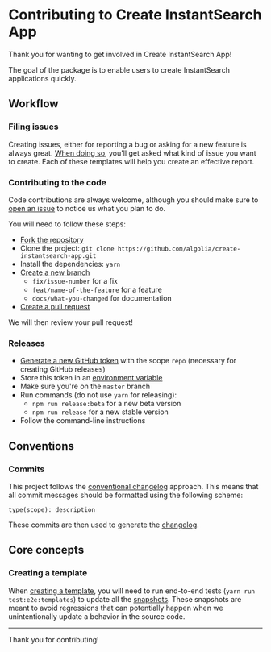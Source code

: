 # Contributing to Create InstantSearch App

Thank you for wanting to get involved in Create InstantSearch App!

The goal of the package is to enable users to create InstantSearch applications quickly.

## Workflow

### Filing issues

Creating issues, either for reporting a bug or asking for a new feature is always great. [When doing so](https://github.com/algolia/create-instantsearch-app/issues/new/choose), you'll get asked what kind of issue you want to create. Each of these templates will help you create an effective report.

### Contributing to the code

Code contributions are always welcome, although you should make sure to [open an issue](https://github.com/algolia/create-instantsearch-app/issues/new/choose) to notice us what you plan to do.

You will need to follow these steps:

- [Fork the repository](https://help.github.com/articles/fork-a-repo/)
- Clone the project: `git clone https://github.com/algolia/create-instantsearch-app.git`
- Install the dependencies: `yarn`
- [Create a new branch](https://help.github.com/articles/creating-and-deleting-branches-within-your-repository/#creating-a-branch)
  - `fix/issue-number` for a fix
  - `feat/name-of-the-feature` for a feature
  - `docs/what-you-changed` for documentation
- [Create a pull request](https://help.github.com/articles/creating-a-pull-request/)

We will then review your pull request!

### Releases

- [Generate a new GitHub token](https://github.com/settings/tokens/new) with the scope `repo` (necessary for creating GitHub releases)
- Store this token in an [environment variable](https://en.wikipedia.org/wiki/Environment_variable)
- Make sure you're on the `master` branch
- Run commands (do not use `yarn` for releasing):
  - `npm run release:beta` for a new beta version
  - `npm run release` for a new stable version
- Follow the command-line instructions

## Conventions

### Commits

This project follows the [conventional changelog](https://conventionalcommits.org/) approach.
This means that all commit messages should be formatted using the following scheme:

```
type(scope): description
```

These commits are then used to generate the [changelog](CHANGELOG.md).

## Core concepts

### Creating a template

When [creating a template](README.md#templates), you will need to run end-to-end tests (`yarn run test:e2e:templates`) to update all the [snapshots](https://facebook.github.io/jest/docs/en/snapshot-testing.html). These snapshots are meant to avoid regressions that can potentially happen when we unintentionally update a behavior in the source code.

---

Thank you for contributing!
